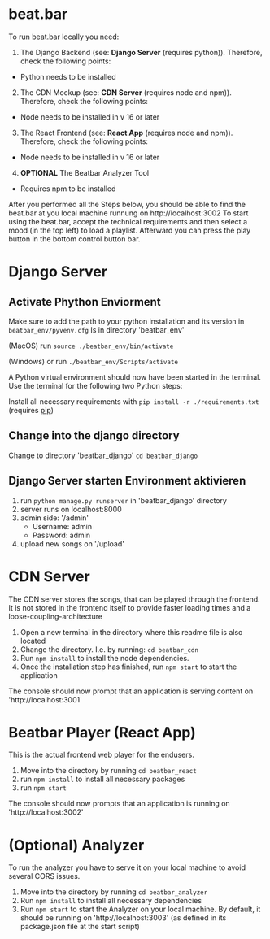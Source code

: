 # beat.bar

To run beat.bar locally you need:
1. The Django Backend (see: **Django Server** (requires python)). Therefore, check the following points:
- Python needs to be installed

2. The CDN Mockup (see: **CDN Server** (requires node and npm)). Therefore, check the following points:
- Node needs to be installed in v 16 or later

3. The React Frontend (see: **React App** (requires node and npm)). Therefore, check the following points:
- Node needs to be installed in v 16 or later

4. **OPTIONAL** The Beatbar Analyzer Tool
- Requires npm to be installed

After you performed all the Steps below, you should be able to find the beat.bar at you local machine runnung on http://localhost:3002
To start using the beat.bar, accept the technical requirements and then select a mood (in the top left) to load a playlist. Afterward you can press the play button in the bottom control button bar.


# Django Server

## Activate Phython Enviorment

Make sure to add the path to your python installation and its version in `beatbar_env/pyvenv.cfg`
Is in directory 'beatbar_env'

(MacOS) run `source ./beatbar_env/bin/activate`

(Windows) or run `./beatbar_env/Scripts/activate`

A Python virtual environment should now have been started in the terminal. Use the terminal for the following two Python steps:

Install all necessary requirements with `pip install -r ./requirements.txt` (requires [pip](https://pypi.org/project/pip/))

## Change into the django directory

Change to directory 'beatbar_django' `cd beatbar_django`

## Django Server starten Environment aktivieren

1. run `python manage.py runserver` in 'beatbar_django' directory
2. server runs on localhost:8000
3. admin side: '/admin'
   - Username: admin
   - Password: admin
4. upload new songs on '/upload'

# CDN Server

The CDN server stores the songs, that can be played through the frontend. 
It is not stored in the frontend itself to provide faster loading times and a loose-coupling-architecture

1. Open a new terminal in the directory where this readme file is also located
2. Change the directory. I.e. by running: `cd beatbar_cdn`
3. Run `npm install` to install the node dependencies. 
4. Once the installation step has finished, run `npm start` to start the application

The console should now prompt that an application is serving content on 'http://localhost:3001'

# Beatbar Player (React App)

This is the actual frontend web player for the endusers.

1. Move into the directory by running `cd beatbar_react`
2. run `npm install` to install all necessary packages 
3. run `npm start`

The console should now prompts that an application is running on 'http://localhost:3002'

# (Optional) Analyzer

To run the analyzer you have to serve it on your local machine to avoid several CORS issues. 
1. Move into the directory by running `cd beatbar_analyzer`
2. Run `npm install` to install all necessary dependencies
3. Run `npm start` to start the Analyzer on your local machine. By default, it should be running on 'http://localhost:3003' (as defined in its package.json file at the start script)
